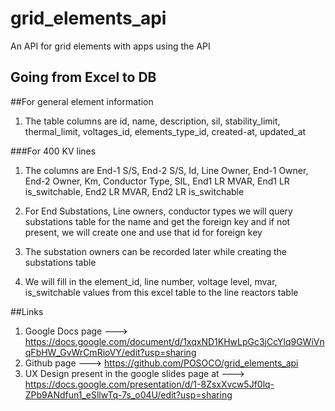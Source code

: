 # grid_elements_api
An API for grid elements with apps using the API

## Going from Excel to DB

##For general element information

1. The table columns are id, name, description, sil, stability_limit, thermal_limit, voltages_id, elements_type_id, created-at, updated_at

###For 400 KV lines

1. The columns are End-1 S/S, End-2 S/S, Id, Line Owner, End-1 Owner, End-2 Owner, Km, Conductor Type, SIL, End1 LR MVAR, End1 LR is_switchable, End2 LR MVAR, End2 LR is_switchable

2. For End Substations, Line owners, conductor types we will query substations table for the name and get the foreign key and if not present, we will create one and use that id for foreign key

3. The substation owners can be recorded later while creating the substations table

4. We will fill in the element_id, line number, voltage level, mvar, is_switchable values from this excel table to the line reactors table

##Links
1. Google Docs page ---> https://docs.google.com/document/d/1xqxND1KHwLpGc3jCcYlq9GWiVnqFbHW_GvWrCmRioVY/edit?usp=sharing
2. Github page ---> https://github.com/POSOCO/grid_elements_api 
3. UX Design present in the google slides page at ---> https://docs.google.com/presentation/d/1-8ZsxXvcw5Jf0lq-ZPb9ANdfun1_eSllwTq-7s_o04U/edit?usp=sharing

